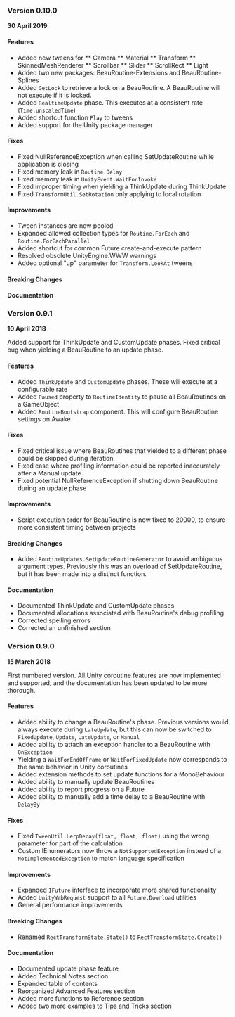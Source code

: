 ### Version 0.10.0
**30 April 2019**



#### Features

* Added new tweens for
** Camera
** Material
** Transform
** SkinnedMeshRenderer
** Scrollbar
** Slider
** ScrollRect
** Light
* Added two new packages: BeauRoutine-Extensions and BeauRoutine-Splines
* Added ``GetLock`` to retrieve a lock on a BeauRoutine. A BeauRoutine will not execute if it is locked.
* Added ``RealtimeUpdate`` phase. This executes at a consistent rate (``Time.unscaledTime``)
* Added shortcut function ``Play`` to tweens
* Added support for the Unity package manager

#### Fixes

* Fixed NullReferenceException when calling SetUpdateRoutine while application is closing
* Fixed memory leak in ``Routine.Delay``
* Fixed memory leak in ``UnityEvent.WaitForInvoke``
* Fixed improper timing when yielding a ThinkUpdate during ThinkUpdate
* Fixed ``TransformUtil.SetRotation`` only applying to local rotation

#### Improvements

* Tween instances are now pooled
* Expanded allowed collection types for ``Routine.ForEach`` and ``Routine.ForEachParallel``
* Added shortcut for common Future create-and-execute pattern
* Resolved obsolete UnityEngine.WWW warnings
* Added optional "up" parameter for ``Transform.LookAt`` tweens

#### Breaking Changes

#### Documentation

### Version 0.9.1
**10 April 2018**

Added support for ThinkUpdate and CustomUpdate phases. Fixed critical bug when yielding a BeauRoutine to an update phase.

#### Features

* Added ``ThinkUpdate`` and ``CustomUpdate`` phases. These will execute at a configurable rate
* Added ``Paused`` property to ``RoutineIdentity`` to pause all BeauRoutines on a GameObject
* Added ``RoutineBootstrap`` component. This will configure BeauRoutine settings on Awake

#### Fixes

* Fixed critical issue where BeauRoutines that yielded to a different phase could be skipped during iteration
* Fixed case where profiling information could be reported inaccurately after a Manual update
* Fixed potential NullReferenceException if shutting down BeauRoutine during an update phase

#### Improvements

* Script execution order for BeauRoutine is now fixed to 20000, to ensure more consistent timing between projects

#### Breaking Changes

* Added ``RoutineUpdates.SetUpdateRoutineGenerator`` to avoid ambiguous argument types. Previously this was an overload of SetUpdateRoutine, but it has been made into a distinct function.

#### Documentation

* Documented ThinkUpdate and CustomUpdate phases
* Documented allocations associated with BeauRoutine's debug profiling
* Corrected spelling errors
* Corrected an unfinished section

### Version 0.9.0
**15 March 2018**

First numbered version. All Unity coroutine features are now implemented and supported, and the documentation has been updated to be more thorough.

#### Features

* Added ability to change a BeauRoutine's phase. Previous versions would always execute during ``LateUpdate``, but this can now be switched to ``FixedUpdate``, ``Update``, ``LateUpdate``, or ``Manual``
* Added ability to attach an exception handler to a BeauRoutine with ``OnException``
* Yielding a ``WaitForEndOfFrame`` or ``WaitForFixedUpdate`` now corresponds to the same behavior in Unity coroutines
* Added extension methods to set update functions for a MonoBehaviour
* Added ability to manually update BeauRoutines
* Added ability to report progress on a Future
* Added ability to manually add a time delay to a BeauRoutine with ``DelayBy``

#### Fixes

* Fixed ``TweenUtil.LerpDecay(float, float, float)`` using the wrong parameter for part of the calculation
* Custom IEnumerators now throw a ``NotSupportedException`` instead of a ``NotImplementedException`` to match language specification

#### Improvements

* Expanded ``IFuture`` interface to incorporate more shared functionality
* Added ``UnityWebRequest`` support to all ``Future.Download`` utilities
* General performance improvements

#### Breaking Changes

* Renamed ``RectTransformState.State()`` to ``RectTransformState.Create()``

#### Documentation

* Documented update phase feature
* Added Technical Notes section
* Expanded table of contents
* Reorganized Advanced Features section
* Added more functions to Reference section
* Added two more examples to Tips and Tricks section